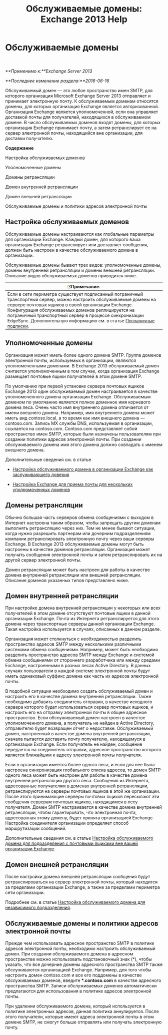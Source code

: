 ﻿---
title: 'Обслуживаемые домены: Exchange 2013 Help'
TOCTitle: Обслуживаемые домены
ms:assetid: c1839a5b-49f9-4c53-b247-f4e5d78efc45
ms:mtpsurl: https://technet.microsoft.com/ru-ru/library/Bb124423(v=EXCHG.150)
ms:contentKeyID: 50489093
ms.date: 04/30/2018
mtps_version: v=EXCHG.150
ms.translationtype: HT
---

# Обслуживаемые домены

 

_**Применимо к:**Exchange Server 2013_

_**Последнее изменение раздела:**2016-06-16_

Обслуживаемый домен — это любое пространство имен SMTP, для которого организация Microsoft Exchange Server 2013 отправляет и принимает электронную почту. К обслуживаемым доменам относятся домены, для которых организация Exchange является авторизованной. Организация Exchange является уполномоченной, если она управляет доставкой почты для получателей, находящихся в обслуживаемом домене. В число обслуживаемых доменов входят домены, для которых организация Exchange принимает почту, а затем ретранслирует ее на сервер электронной почты, находящийся вне организации, для доставки получателю.

**Содержание**

Настройка обслуживаемых доменов

Уполномоченные домены

Домены ретрансляции

Домен внутренней ретрансляции

Домен внешней ретрансляции

Обслуживаемые домены и политики адресов электронной почты

## Настройка обслуживаемых доменов

Обслуживаемые домены настраиваются как глобальные параметры для организации Exchange. Каждый домен, для которого ваша организация Exchange ретранслирует или доставляет сообщения, должен быть настроен в качестве обслуживаемого домена в организации.

Обслуживаемые домены бывают трех видов: уполномоченные домены, домены внутренней ретрансляции и домены внешней ретрансляции. Описание видов обслуживаемых доменов приводится ниже.

<table>
<thead>
<tr class="header">
<th><img src="images/JJ126620.note(EXCHG.150).gif" title="Примечание" alt="Примечание" />Примечание.</th>
</tr>
</thead>
<tbody>
<tr class="odd">
<td>Если в сети периметра существует подписанный пограничный транспортный сервер, можно настроить обслуживаемые домены на сервере почтовых ящиков в своей организации Exchange. Конфигурация обслуживаемых доменов реплицируется на пограничный транспортный сервер в процессе синхронизации EdgeSync. Дополнительную информацию см. в статье <a href="edge-subscriptions-exchange-2013-help.md">Пограничные подписки</a>.</td>
</tr>
</tbody>
</table>


## Уполномоченные домены

Организация может иметь более одного домена SMTP. Группа доменов электронной почты, используемых в организации, являются уполномоченными доменами. В Exchange 2013 обслуживаемый домен считается уполномоченным в том случае, когда организация Exchange размещает почтовые ящики получателей в этом домене SMTP.

По умолчанию при первой установке сервера почтовых ящиков Exchange 2013 один обслуживаемый домен настраивается в качестве уполномоченного домена организации Exchange. Обслуживаемым доменом по умолчанию является полное доменное имя корневого домена леса. Очень часто имя внутреннего домена отличается от имени внешнего домена. Например, имя внутреннего домена может иметь вид contoso.local, в то время как имя внешнего домена — contoso.com. Запись MX службы DNS, используемая в организации, ссылается на contoso.com. Contoso.com представляет собой пространство имен SMTP, которые были назначены пользователям при создании политики адресов электронной почты. При создании обслуживаемого домена имя этого домена должно совпадать с именем внешнего домена.

Дополнительные сведения см. в статье

  - [Настройка обслуживаемого домена в организации Exchange как заслуживающего доверия](configure-an-accepted-domain-within-your-exchange-organization-as-authoritative-exchange-2013-help.md)

  - [Настройка Exchange для приема почты для нескольких уполномоченных доменов](configure-exchange-to-accept-mail-for-multiple-authoritative-domains-exchange-2013-help.md)

## Домены ретрансляции

Обычно большая часть серверов обмена сообщениями с выходом в Интернет настроена таким образом, чтобы запрещать другим доменам выполнять ретрансляцию через них. Тем не менее бывают ситуации, когда нужно разрешить партнерам или дочерним подразделениям компании ретранслировать электронную почту через ваши серверы Exchange. В Exchange 2013 обслуживаемые домены могут быть настроены в качестве доменов ретрансляции. Организация может получать сообщения электронной почты и затем ретранслировать их на другой сервер электронной почты.

Домен ретрансляции может быть настроен для работы в качестве домена внутренней ретрансляции или внешней ретрансляции. Описание доменов указанных типов представлено ниже.

## Домен внутренней ретрансляции

При настройке домена внутренней ретрансляции у некоторых или всех получателей в этом домене отсутствуют почтовые ящики в данной организации Exchange. Почта из Интернета ретранслируется для этого домена через транспортные серверы данной организации Exchange. Такая настройка используется в случаях, описанных в данном разделе.

Организация может столкнуться с необходимостью разделить пространство адресов SMTP между несколькими различными системами обмена сообщениями. Например, может быть необходимо разделить пространство адресов SMTP между Exchange и системой обмена сообщениями от стороннего разработчика или между средами Exchange, настроенными в разных лесах Active Directory. В данных случаях пользователи в каждой системе электронной почты будут иметь одинаковый суффикс домена как часть их адресов электронной почты.

В подобной ситуации необходимо создать обслуживаемый домен и настроить его в качестве домена внутренней ретрансляции. Также необходимо добавить соединитель отправки, в качестве исходного сервера которого будет использоваться сервер почтовых ящиков, и настроить его на отправку электронной почты в общее адресное пространство. Если обслуживаемый домен настроен в качестве уполномоченного домена, а получатель не найден в Active Directory, отправителю будет возвращен отчет о недоставке. Обслуживаемый домен, настроенный в качестве домена внутренней ретрансляции, сначала пытается доставить почту получателю, находящемуся в организации Exchange. Если получатель не найден, сообщение передается на соединитель отправки, адресное пространство которого является ближайшим к адресу электронной почты получателя.

Если в организации имеется более одного леса, и если для нее была настроена синхронизация глобального списка адресов, то домен SMTP одного леса может быть настроен для работы в качестве домена внутренней ретрансляции другого леса. Сообщения из Интернета, адресованные получателям в доменах внутренней ретрансляции, ретранслируются на серверы почтовых ящиков в этой же организации. После этого принимающие серверы почтовых ящиков пересылают эти сообщения серверам почтовых ящиков, находящимся в лесу получателя. Домен SMTP настраивается в качестве домена внутренней ретрансляции, чтобы гарантировать, что электронная почта, адресованная этому домену, будет принята организацией Exchange. Настройка соединителя организации определяет способ маршрутизации сообщений.

Дополнительные сведения см. в статье [Настройка обслуживаемого домена для подразделения с почтовыми ящиками вне вашей организации Exchange](configure-an-accepted-domain-for-a-business-unit-with-mailboxes-outside-your-exchange-organization-exchange-2013-help.md).

## Домен внешней ретрансляции

После настройки домена внешней ретрансляции сообщения будут ретранслироваться на сервер электронной почты, который находится за пределами организации Exchange, а также за пределами периметра сети организации.

Подробнее см. в статье [Настройка обслуживаемого домена для независимого подразделения](configure-an-accepted-domain-for-an-independent-business-unit-exchange-2013-help.md).

## Обслуживаемые домены и политики адресов электронной почты

Прежде чем использовать адресное пространство SMTP в политике адресов электронной почты, необходимо настроить обслуживаемый домен. При создании обслуживаемого домена в адресном пространстве можно использовать подстановочный знак (\*), чтобы указать, что все дочерние домены адресного пространства SMTP также обслуживаются организацией Exchange. Например, для того чтобы настроить домен contoso.com и все его поддомены в качестве обслуживаемых доменов, введите **\*.contoso.com** в качестве адресного пространства SMTP. Записи обслуживаемых доменов автоматически предлагаются для использования в политике адресов электронной почты.

При удалении обслуживаемого домена, который используется в политике электронных адресов, данная политика аннулируется. После этого получатели, которые имеют адреса электронной почты в этом домене SMTP, не смогут больше отправлять или получать электронную почту.


